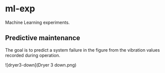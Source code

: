 # ml-exp
Machine Learning experiments.

## Predictive maintenance
The goal is to predict a system failure in the figure from the vibration values recorded during operation.

![dryer3-down](Dryer 3 down.png)
